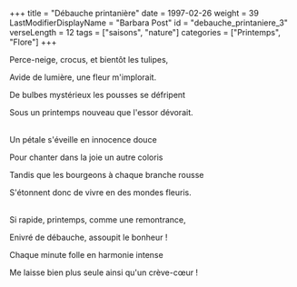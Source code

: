 +++
title = "Débauche printanière"
date = 1997-02-26
weight = 39
LastModifierDisplayName = "Barbara Post"
id = "debauche_printaniere_3"
verseLength = 12
tags = ["saisons", "nature"]
categories = ["Printemps", "Flore"]
+++

Perce-neige, crocus, et bientôt les tulipes,

Avide de lumière, une fleur m'implorait.

De bulbes mystérieux les pousses se défripent

Sous un printemps nouveau que l'essor dévorait.

 \
Un pétale s'éveille en innocence douce

Pour chanter dans la joie un autre coloris

Tandis que les bourgeons à chaque branche rousse

S'étonnent donc de vivre en des mondes fleuris.

 \
Si rapide, printemps, comme une remontrance,

Enivré de débauche, assoupit le bonheur !

Chaque minute folle en harmonie intense

Me laisse bien plus seule ainsi qu'un crève-cœur !
